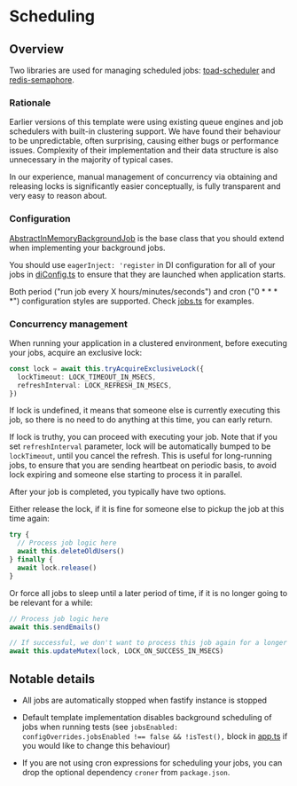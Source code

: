 # Scheduling

## Overview

Two libraries are used for managing scheduled jobs: [toad-scheduler](https://github.com/kibertoad/toad-scheduler) and [redis-semaphore](https://github.com/swarthy/redis-semaphore).

### Rationale

Earlier versions of this template were using existing queue engines and job schedulers with built-in clustering support.
We have found their behaviour to be unpredictable, often surprising, causing either bugs or performance issues.
Complexity of their implementation and their data structure is also unnecessary in the majority of typical cases.

In our experience, manual management of concurrency via obtaining and releasing locks is significantly easier conceptually, is fully transparent and very easy to reason about.

### Configuration

[AbstractInMemoryBackgroundJob](../src/infrastructure/AbstractInMemoryBackgroundJob.ts) is the base class that you should extend when implementing your background jobs.

You should use `eagerInject: 'register` in DI configuration for all of your jobs in [diConfig.ts](../src/infrastructure/diConfig.ts) to ensure that they are launched when application starts.

Both period ("run job every X hours/minutes/seconds") and cron ("0 \* \* \* \*") configuration styles are supported. Check [jobs.ts](../src/modules/jobs.ts) for examples.

### Concurrency management

When running your application in a clustered environment, before executing your jobs, acquire an exclusive lock:

```ts
const lock = await this.tryAcquireExclusiveLock({
  lockTimeout: LOCK_TIMEOUT_IN_MSECS,
  refreshInterval: LOCK_REFRESH_IN_MSECS,
})
```

If lock is undefined, it means that someone else is currently executing this job, so there is no need to do anything at this time, you can early return.

If lock is truthy, you can proceed with executing your job. Note that if you set `refreshInterval` parameter, lock will be automatically bumped to be
`lockTimeout`, until you cancel the refresh. This is useful for long-running jobs, to ensure that you are sending heartbeat on periodic basis, to avoid
lock expiring and someone else starting to process it in parallel.

After your job is completed, you typically have two options.

Either release the lock, if it is fine for someone else to pickup the job at this time again:

```ts
try {
  // Process job logic here
  await this.deleteOldUsers()
} finally {
  await lock.release()
}
```

Or force all jobs to sleep until a later period of time, if it is no longer going to be relevant for a while:

```ts
// Process job logic here
await this.sendEmails()

// If successful, we don't want to process this job again for a longer period of time, let's put a new lock
await this.updateMutex(lock, LOCK_ON_SUCCESS_IN_MSECS)
```

## Notable details

- All jobs are automatically stopped when fastify instance is stopped

- Default template implementation disables background scheduling of jobs when running tests (see `jobsEnabled: configOverrides.jobsEnabled !== false && !isTest(),` block in [app.ts](../src/app.ts) if you would like to change this behaviour)

- If you are not using cron expressions for scheduling your jobs, you can drop the optional dependency `croner` from `package.json`.
